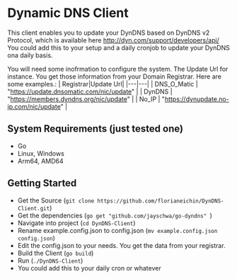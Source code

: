 # Dynamic DNS Client
This client enables you to update your DynDNS based on DynDNS v2 Protocol, which is available here http://dyn.com/support/developers/api/ 
You could add this to your setup and a daily cronjob to update your DynDNS ona daily basis.

You will need some inofrmation to configure the system.
The Update Url for instance. You get those information from your Domain Registrar. Here are some examples.:
| Registrar|Update Url|
|---|---|
| DNS_O_Matic | "https://update.dnsomatic.com/nic/update" |
| DynDNS | "https://members.dyndns.org/nic/update" |
| No_IP |  "https://dynupdate.no-ip.com/nic/update" |
## System Requirements (just tested one)
- Go
- Linux, Windows
- Arm64, AMD64

## Getting Started
- Get the Source (```git clone https://github.com/florianeichin/DynDNS-Client.git```)
- Get the dependencies (```go get "github.com/jayschwa/go-dyndns" ```)
- Navigate into project (```cd DynDNS-Client```)
- Rename example.config.json to config.json (```mv example.config.json config.json```)
- Edit the config.json to your needs. You get the data from your registrar.
- Build the Client (```go build```)
- Run  (```./DynDNS-Client```)
- You could add this to your daily cron or whatever